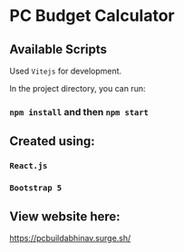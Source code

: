 # PC Budget Calculator

## Available Scripts
Used `Vitejs` for development.

In the project directory, you can run: 
### `npm install` and then `npm start`

## Created using:
### `React.js`
### `Bootstrap 5`


## View website here:
https://pcbuildabhinav.surge.sh/
